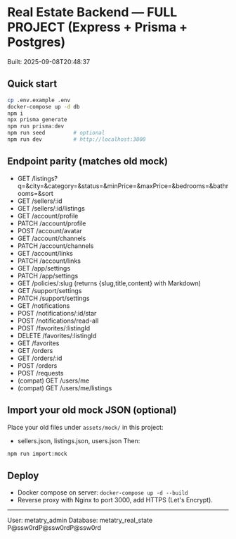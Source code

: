 # Real Estate Backend — FULL PROJECT (Express + Prisma + Postgres)

Built: 2025-09-08T20:48:37

## Quick start

```bash
cp .env.example .env
docker-compose up -d db
npm i
npx prisma generate
npm run prisma:dev
npm run seed         # optional
npm run dev          # http://localhost:3000
```

## Endpoint parity (matches old mock)

- GET /listings?q=&city=&category=&status=&minPrice=&maxPrice=&bedrooms=&bathrooms=&sort
- GET /sellers/:id
- GET /sellers/:id/listings
- GET /account/profile
- PATCH /account/profile
- POST /account/avatar
- GET /account/channels
- PATCH /account/channels
- GET /account/links
- PATCH /account/links
- GET /app/settings
- PATCH /app/settings
- GET /policies/:slug (returns {slug,title,content} with Markdown)
- GET /support/settings
- PATCH /support/settings
- GET /notifications
- POST /notifications/:id/star
- POST /notifications/read-all
- POST /favorites/:listingId
- DELETE /favorites/:listingId
- GET /favorites
- GET /orders
- GET /orders/:id
- POST /orders
- POST /requests
- (compat) GET /users/me
- (compat) GET /users/me/listings

## Import your old mock JSON (optional)

Place your old files under `assets/mock/` in this project:

- sellers.json, listings.json, users.json
  Then:

```bash
npm run import:mock
```

## Deploy

- Docker compose on server: `docker-compose up -d --build`
- Reverse proxy with Nginx to port 3000, add HTTPS (Let's Encrypt).

---

User: metatry_admin
Database: metatry_real_state
P@ssw0rdP@ssw0rdP@ssw0rd

